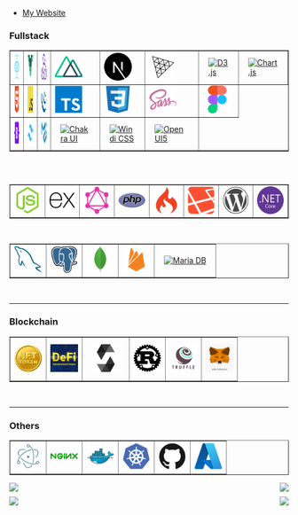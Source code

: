 - <a href="https://www.sakele1026.today">My Website</a>
### Fullstack
<table border="1" align="center">
  <tr>
    <td>
      <a href="https://reactjs.org/" target="_blank">
        <img src="https://github.com/devicons/devicon/raw/master/icons/react/react-original.svg" height="50" >
      </a>
    </td>  
    <td>
      <a href="https://vuejs.org/" target="_blank">
        <img src="https://github.com/devicons/devicon/raw/master/icons/vuejs/vuejs-original.svg" height="50" >
      </a>
    </td>  
    <td>
      <a href="https://redux.js.org/" target="_blank">
        <img src="https://github.com/devicons/devicon/raw/master/icons/redux/redux-original.svg" height="50" >
      </a>
    </td>  
    <td>
      <a href="https://nuxtjs.org/" target="_blank">
        <img src="https://github.com/devicons/devicon/raw/master/icons/nuxtjs/nuxtjs-original.svg" height="50" >
      </a>
    </td>  
    <td>
      <a href="https://nextjs.org/" target="_blank">
        <img src="https://github.com/devicons/devicon/raw/master/icons/nextjs/nextjs-original.svg" height="50" >
      </a>
    </td>  
    <td>
      <a href="https://threejs.org/" target="_blank">
        <img src="https://github.com/devicons/devicon/raw/master/icons/threejs/threejs-original.svg" height="50" >
      </a>
    </td>  
    <td>
      <a href="https://d3js.org/" target="_blank">
        <img style="margin: 10px" src="https://profilinator.rishav.dev/skills-assets/d3js-original.svg" alt="D3.js" height="50" /></a> 
    </td>  
    <td>
      <a href="https://www.chartjs.org/" target="_blank">
        <img style="margin: 10px" src="https://profilinator.rishav.dev/skills-assets/logo-title.svg" alt="Chart.js" height="50" /></a> 
    </td>  
  </tr>
  <tr>    
    <td>
      <a href="https://en.wikipedia.org/wiki/HTML5" target="_blank">
        <img src="https://github.com/devicons/devicon/raw/master/icons/html5/html5-original.svg" height="50" >
      </a>
    </td>     
    <td>
      <a href="https://www.javascript.com/" target="_blank">
        <img src="https://github.com/devicons/devicon/raw/master/icons/javascript/javascript-original.svg" height="50" >
      </a>
    </td>      
    <td>
      <a href="https://jquery.com/" target="_blank">
        <img src="https://github.com/devicons/devicon/raw/master/icons/jquery/jquery-original.svg" height="50" >
      </a>
    </td>  
    <td>
      <a href="https://www.typescriptlang.org/" target="_blank">
        <img src="https://github.com/devicons/devicon/raw/master/icons/typescript/typescript-original.svg" height="50" >
      </a>
    </td>
    <td>
      <a href="https://www.w3schools.com/css/" target="_blank">
        <img src="https://github.com/devicons/devicon/raw/master/icons/css3/css3-original.svg" height="50" >
      </a>
    </td>  
    <td>
      <a href="https://sass-lang.com/" target="_blank">
        <img src="https://github.com/devicons/devicon/raw/master/icons/sass/sass-original.svg" height="50" >
      </a>
    </td>
    <td>
      <a href="https://www.figma.com/" target="_blank">
        <img src="https://github.com/devicons/devicon/raw/master/icons/figma/figma-original.svg" height="50" >
      </a>
    </td> 
  </tr>
  <tr> 
    <td>
      <a href="https://getbootstrap.com/docs/3.4/javascript/" target="_blank">
        <img src="https://github.com/devicons/devicon/raw/master/icons/bootstrap/bootstrap-original.svg" height="50" >
      </a>
    </td>  
    <td>
      <a href="https://www.tailwindcss.com/" target="_blank">
        <img src="https://github.com/devicons/devicon/raw/master/icons/tailwindcss/tailwindcss-plain.svg" height="50" >
      </a>
    </td>
    <td>
      <a href="https://mui.com/docs/3.4/javascript/" target="_blank">
        <img src="https://github.com/devicons/devicon/raw/master/icons/materialui/materialui-original.svg" height="50" >
      </a>
    </td>  
    <td>
      <a href="https://chakra-ui.com/" target="_blank">
        <img style="margin: 10px" src="https://profilinator.rishav.dev/skills-assets/chakraui.png" alt="Chakra UI" height="50" /></a> 
    </td>  
    <td>
      <a href="https://www.windicss.org/" target="_blank">
        <img style="margin: 10px" src="https://profilinator.rishav.dev/skills-assets/windicss.svg" alt="Windi CSS" height="50" /></a> 
    </td>  
    <td>
      <a href="https://www.openui5.org/" target="_blank">
        <img style="margin: 10px" src="https://profilinator.rishav.dev/skills-assets/openui5.svg" alt="OpenUI5" height="50" /></a>
    </td>  
  </tr>
<table>

<br/>

<table border="1" align="center">
  <tr>  
    <td>
      <a href="https://nodejs.org/" target="_blank">
        <img src="https://github.com/devicons/devicon/raw/master/icons/nodejs/nodejs-original.svg" height="50" >
      </a> 
    </td>
    <td>
      <a href="https://expressjs.com/" target="_blank">
        <img src="https://github.com/devicons/devicon/raw/master/icons/express/express-original.svg" height="50" >
      </a>  
    </td>
    <td>
      <a href="https://graphql.org/" target="_blank">
        <img src="https://github.com/devicons/devicon/raw/master/icons/graphql/graphql-plain.svg" height="50" >
      </a>
    </td>
    <td>
      <a href="https://php.net/" target="_blank">
        <img src="https://github.com/devicons/devicon/raw/master/icons/php/php-original.svg" height="50" >
      </a>  
    </td>
    <td>
      <a href="https://codeigniter.com/" target="_blank">
        <img src="https://github.com/devicons/devicon/raw/master/icons/codeigniter/codeigniter-plain.svg" height="50" >
      </a> 
    </td> 
    <td>
      <a href="https://laravel.com/" target="_blank">
        <img src="https://github.com/devicons/devicon/raw/master/icons/laravel/laravel-plain.svg" height="50" >
      </a> 
    </td> 
    <td>
      <a href="https://wordpress.com/" target="_blank">
        <img src="https://github.com/devicons/devicon/raw/master/icons/wordpress/wordpress-plain.svg" height="50" >
      </a>  
    </td>
    <td>
      <a href="https://dotnet.microsoft.com/en-us/" target="_blank">
        <img src="https://github.com/devicons/devicon/raw/master/icons/dotnetcore/dotnetcore-original.svg" height="50" >
      </a>  
    </td>
  </tr>
</table>

</br>

<table border="1" align="center">
  <tr>
    <td>
      <a href="https://mysql.com/" target="_blank">
        <img src="https://github.com/devicons/devicon/raw/master/icons/mysql/mysql-original.svg" height="50" >
      </a>  
    </td>
    <td>
      <a href="https://postgresql.org/" target="_blank">
        <img src="https://github.com/devicons/devicon/raw/master/icons/postgresql/postgresql-original.svg" height="50" >
      </a>  
    </td>
    <td>
      <a href="https://mongodb.com/" target="_blank">
        <img src="https://github.com/devicons/devicon/raw/master/icons/mongodb/mongodb-original.svg" height="50" >
      </a>  
    </td>
    <td>
      <a href="https://firebase.google.com/" target="_blank">
        <img src="https://github.com/devicons/devicon/raw/master/icons/firebase/firebase-plain.svg" height="50" >
      </a> 
    </td> 
    <td>
      <a href="https://mariadb.org/" target="_blank">
        <img style="margin: 10px" src="https://profilinator.rishav.dev/skills-assets/mariadb.png" alt="Maria DB" height="50" />
      </a>  
    </td>
  </tr>
</table>

<br/>  

----

<!--

### Mobile  
<table border="1" align="center">
  <tr>
    <td>
      <a href="https://www.android.com/intl/en_uk/ target="_blank">
        <img style="margin: 10px" src="https://github.com/devicons/devicon/raw/master/icons/android/android-plain.svg" height="50" />
      </a> 
    </td>
    <td>
      <a href="https://developer.android.com/studio" target="_blank">
        <img style="margin: 10px" src="https://github.com/devicons/devicon/raw/master/icons/androidstudio/androidstudio-plain.svg" height="50" />
      </a> 
    </td>
    <td>
      <a href="https://flutter.dev/" target="_blank">
        <img style="margin: 10px" src="https://github.com/devicons/devicon/raw/master/icons/flutter/flutter-plain.svg" height="50" />
      </a> 
    </td>
    <td>
      <a href="https://kotlinlang.org/" target="_blank">
        <img style="margin: 10px" src="https://github.com/devicons/devicon/raw/master/icons/kotlin/kotlin-plain.svg" height="50" />
      </a> 
    </td>
  </tr>
  </table>
</div>

<br/>  


----

-->

### Blockchain  
<table border="1" align="center">
  <tr>
    <td>
      <a href="https://opensea.io/" target="_blank">
        <img src="https://github.com/kroim/profile/blob/master/icons/icon_nft.png?raw=true" height="50" >
      </a> 
    </td>
    <td>
      <a href="https://defipulse.com/" target="_blank">
        <img src="https://github.com/kroim/profile/blob/master/icons/icon_defi.png?raw=true" height="50" >
      </a> 
    </td>
    <!--
    <td>
      <a href="https://pancakeswap.finance/" target="_blank">
        <img src="https://github.com/kroim/profile/blob/master/icons/icon_pancake.png?raw=true" height="50" >
      </a> 
    </td>
    -->
    <td>
      <a href="https://soliditylang.org/" target="_blank">
        <img style="margin: 10px" src="https://github.com/devicons/devicon/raw/master/icons/solidity/solidity-original.svg" height="50">
      </a>
    </td>
    <td>
      <a href="https://rust-lang.org/" target="_blank">
        <img src="https://github.com/devicons/devicon/raw/master/icons/rust/rust-plain.svg" height="50" >
      </a> 
    </td>
    <td>
      <a href="https://trufflesuite.com/" target="_blank">
        <img src="https://github.com/kroim/profile/blob/master/icons/icon_truffle.png?raw=true" height="50" >
      </a>
    </td>
    <td>
      <a href="https://metamask.io/" target="_blank">
        <img src="https://github.com/kroim/profile/blob/master/icons/icon_metamask.png?raw=true" height="50" >
      </a>
    </td>
  </tr>
  </table>
</div>

<br/>  

----

### Others  
<table border="1" align="center">
  <tr>
    <td>
      <a href="https://www.electronjs.org/" target="_blank">
        <img src="https://github.com/devicons/devicon/raw/master/icons/electron/electron-original.svg" height="50" >
      </a>
    </td>  
    <!--
    <td>
      <a href="https://webpack.js.org/" target="_blank">
        <img src="https://github.com/devicons/devicon/raw/master/icons/webpack/webpack-original.svg" height="50" >
      </a>  
    </td>
    -->
    <td>
      <a href="https://nginx.com/" target="_blank">
        <img src="https://github.com/devicons/devicon/raw/master/icons/nginx/nginx-original.svg" height="50" >
      </a>  
    </td>
    <td>
      <a href="https://docker.com/" target="_blank">
        <img src="https://github.com/devicons/devicon/raw/master/icons/docker/docker-original.svg" height="50" >
      </a> 
    </td>
    <td>
      <a href="https://kubernetes.io/" target="_blank">
        <img src="https://github.com/devicons/devicon/raw/master/icons/kubernetes/kubernetes-plain.svg" height="50" >
      </a> 
    </td>
    <td>
      <a href="https://github.com/" target="_blank">
        <img src="https://github.com/devicons/devicon/raw/master/icons/github/github-original.svg" height="50" >
      </a> 
    </td>
    <!--
    <td>
      <a href="https://gitlab.com/" target="_blank">
        <img src="https://github.com/devicons/devicon/raw/master/icons/gitlab/gitlab-original.svg" height="50" >
      </a> 
    </td>
    -->
    <td>
      <a href="https://azure.microsoft.com/" target="_blank">
        <img src="https://github.com/devicons/devicon/raw/master/icons/azure/azure-original.svg" height="50" >
      </a> 
    </td>
  </tr>
  </table>
</div>

<img align="left" src="https://visitor-badge.laobi.icu/badge?page_id=Sakele1026.Sakele1026" />
<img align="right" src="https://img.shields.io/github/followers/Sakele1026?label=Follow&style=social" />
<h1 align="center"></h1>
<img align="left" height="150px" src="https://github-readme-stats.vercel.app/api?username=Sakele1026&show_icons=true&theme=merko&count_private=true">
<img align="right" height="150px" src="https://github-readme-stats.vercel.app/api/top-langs/?username=anuraghazra&layout=compact&theme=merko&count_private=true">
